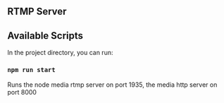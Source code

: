 ##  RTMP Server

## Available Scripts

In the project directory, you can run:

### `npm run start`

Runs the node media rtmp server on port 1935, the media http server on port 8000
